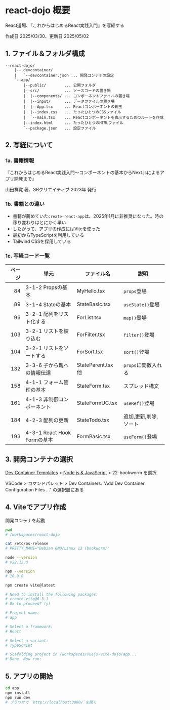 # react-dojo 概要

React道場、『これからはじめるReact実践入門』を写経する

作成日 2025/03/30、更新日 2025/05/02

## 1. ファイル＆フォルダ構成

```text
--react-dojo/
    |--.devcontainer/
    |   `--devcontainer.json ... 開発コンテナの設定
    `--app/
        |--public/        ... 公開フォルダ
        |--src/           ... ソースコードの置き場
        |  |--components/ ... コンポーネントファイルの置き場
        |  |--input/      ... データファイルの置き場
        |  |--App.tsx     ... Reactコンポーネントの親玉
        |  |--index.css   ... たったひとつのCSSファイル
        |  `--main.tsx    ... Reactコンポーネントを表示するためのルートを作成
        |--index.html     ... たったひとつのHTMLファイル
        `--package.json   ... 設定ファイル
```

## 2. 写経について

### 1a. 書籍情報

『これからはじめるReact実践入門～コンポーネントの基本からNext.jsによるアプリ開発まで』

山田祥寛 著、SBクリエイティブ 2023年 発行

### 1b. 書籍との違い

- 書籍が薦めていた`create-react-app`は、2025年1月に非推奨になった。時の移り変わりはとにかく早い
- したがって、アプリの作成にはViteを使った
- 最初からTypeScriptを利用している
- Tailwind CSSを採用している

### 1c. 写経コード一覧

| ページ | 単元                        | ファイル名         | 説明                  |
| -----: | --------------------------- | ------------------ | --------------------- |
|     84 | 3-1-2 Propsの基本           | MyHello.tsx        | `props`登場           |
|     89 | 3-1-4 Stateの基本           | StateBasic.tsx     | `useState()`登場      |
|     96 | 3-2-1 配列をリスト化する    | ForList.tsx        | `map()`登場           |
|    103 | 3-2-1 リストを絞り込む      | ForFilter.tsx      | `filter()`登場        |
|    104 | 3-2-1 リストをソートする    | ForSort.tsx        | `sort()`登場          |
|    132 | 3-3-6 子から親への情報伝達  | StateParent.tsx 他 | `props`に関数入れる   |
|    158 | 4-1-1 フォーム管理の基本    | StateForm.tsx      | スプレッド構文        |
|    161 | 4-1-3 非制御コンポーネント  | StateFormUC.tsx    | `useRef()`登場        |
|    184 | 4-2-3 配列の更新            | StateTodo.tsx      | 追加,更新,削除,ソート |
|    193 | 4-3-1 React Hook Formの基本 | FormBasic.tsx      | `useForm()`登場       |

## 3. 開発コンテナの選択

[Dev Container Templates](https://github.com/devcontainers/templates) > [Node.js & JavaScript](https://github.com/devcontainers/templates/tree/main/src/javascript-node) > 22-bookworm を選択

VSCode > コマンドパレット > Dev Containers: "Add Dev Container Configuration Files ..." の選択肢にある

## 4. Viteでアプリ作成

開発コンテナを起動

```bash
pwd
# /workspaces/react-dojo

cat /etc/os-release
# PRETTY_NAME="Debian GNU/Linux 12 (bookworm)"

node --version
# v22.12.0

npm --version
# 10.9.0

npm create vite@latest

# Need to install the following packages:
# create-vite@6.3.1
# Ok to proceed? (y) 

# Project name:
# app

# Select a framework:
# React

# Select a variant:
# TypeScript

# Scafolding project in /workspaces/vuejs-vite-dojo/app...
# Done. Now run:
```

## 5. アプリの開始

```bash
cd app
npm install
npm run dev
# ブラウザで `http://localhost:3000/`を開く
```
